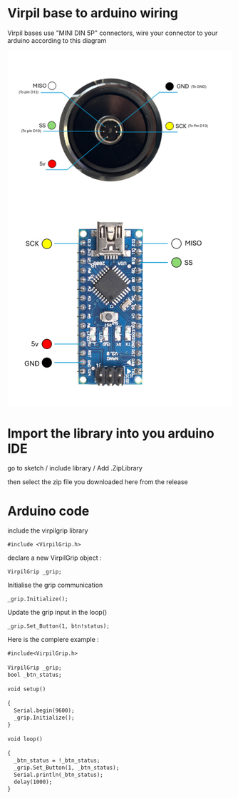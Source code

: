 # Virpil base to arduino wiring

Virpil bases use "MINI DIN 5P" connectors, wire your connector to your arduino according to this diagram

<img src="image/Readme/1739632903263.png" alt="1739632903263" style="width:600px;"/>

<img src="image/Readme/1739633087836.png" alt="1739633087836" style="width:600px;"/>

# Import the library into you arduino IDE

go to sketch / include library / Add .ZipLibrary

then select the zip file you downloaded here from the release 

# Arduino code

include the virpilgrip library 

```
#include <VirpilGrip.h>
```

declare a new VirpilGrip object :

```
VirpilGrip _grip;
```

Initialise the grip communication

```
_grip.Initialize();
```

Update the grip input in the loop()

```
_grip.Set_Button(1, btn!status);
```

Here is the complere example : 

```
#include<VirpilGrip.h>

VirpilGrip _grip;
bool _btn_status;

void setup()

{
  Serial.begin(9600);
  _grip.Initialize();
}

void loop()

{
  _btn_status = !_btn_status;
  _grip.Set_Button(1, _btn_status);
  Serial.println(_btn_status);
  delay(1000);
}
```
